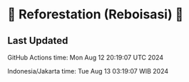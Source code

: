 
# 🌳 Reforestation (Reboisasi) 🌲

## Last Updated

GitHub Actions time: Mon Aug 12 20:19:07 UTC 2024

Indonesia/Jakarta time: Tue Aug 13 03:19:07 WIB 2024
